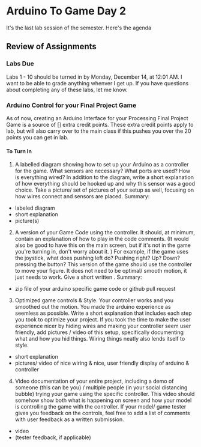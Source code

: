 # Arduino To Game Day 2
It's the last lab session of the semester. Here's the agenda

## Review of Assignments
### Labs Due
Labs 1 - 10 should be turned in by Monday, December 14, at 12:01 AM. I want to be able to grade anything whenver I get up. If you have questions about completing any of these labs, let me know. 

### Arduino Control for your Final Project Game
As of now, creating an Arduino Interface for your Processing Final Project Game is a source of [] extra credit points. These extra credit points apply to lab, but will also carry over to the main class if this pushes you over the 20 points you can get in lab. 


#### To Turn In
1. A labelled diagram showing how to set up your Arduino as a controller for the game. What sensors are necessary? What ports are used? How is everything wired? In addition to the diagram, write a short explanation of how everything should be hooked up and why this sensor was a good choice. Take a picture/ set of pictures of your setup as well, focusing on how wires connect and sensors are placed. Summary:
- labeled diagram
- short explanation
- picture(s)
2. A version of your Game Code using the controller. It should, at minimum, contain an explanation of how to play in the code comments. (It would also be good to have this on the main screen, but if it's not in the game you're turning in, don't worry about it. ) For example, if the game uses the joystick, what does pushing left do? Pushing right? Up? Down? pressing the button? This version of the game should use the controller to move your figure. It does not need to be optimal/ smooth motion, it just needs to work. Give a short written . Summary:
- zip file of your arduino specific game code or github pull request 
3. Optimized game controls & Style. Your controller works and you smoothed out the motion. You made the arduino experience as seemless as possible. Write a short explanation that includes each step you took to optimize your project. If you took the time to make the user experience nicer by hiding wires and making your controller seem user friendly, add pictures / video of this setup, specifically documenting what and how you hid things. Wiring things neatly also lends itself to style. 
- short explanation 
- pictures/ video of nice wiring & nice, user friendly display of arduino & controller
4. Video documentation of your entire project, including a demo of someone (this can be you) / multiple people (in your social distancing bubble) trying your game using the specific controller. This video should somehow show both what is happening on screen and how your model is controlling the game with the controller. If your model/ game tester gives you feedback on the controls, feel free to add a list of comments with user feedback as a written submission. 
- video
- (tester feedback, if applicable)

